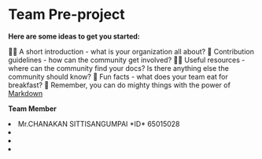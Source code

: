 <h1>Team Pre-project</h1>

**Here are some ideas to get you started:**

🙋‍♀️ A short introduction - what is your organization all about?
🌈 Contribution guidelines - how can the community get involved?
👩‍💻 Useful resources - where can the community find your docs? Is there anything else the community should know?
🍿 Fun facts - what does your team eat for breakfast?
🧙 Remember, you can do mighty things with the power of [Markdown](https://docs.github.com/github/writing-on-github/getting-started-with-writing-and-formatting-on-github/basic-writing-and-formatting-syntax)

**Team Member**
<ui>
<li>Mr.CHANAKAN SITTISANGUMPAI *ID* 65015028</li>
<li></li>
<li></li>
<li></li>
</ui>
